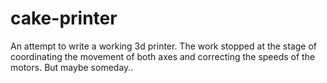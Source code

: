 # cake-printer
An attempt to write a working 3d printer. The work stopped at the stage of coordinating the movement of both axes and correcting the speeds of the motors. But maybe someday..
